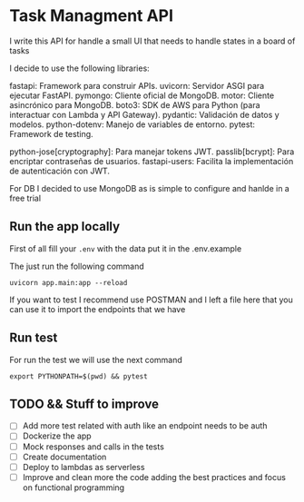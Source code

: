 # Task Managment API

I write this API for handle a small UI that needs to handle states in a board of tasks

I decide to use the following libraries:

fastapi: Framework para construir APIs.
uvicorn: Servidor ASGI para ejecutar FastAPI.
pymongo: Cliente oficial de MongoDB.
motor: Cliente asincrónico para MongoDB.
boto3: SDK de AWS para Python (para interactuar con Lambda y API Gateway).
pydantic: Validación de datos y modelos.
python-dotenv: Manejo de variables de entorno.
pytest: Framework de testing.

python-jose[cryptography]: Para manejar tokens JWT.
passlib[bcrypt]: Para encriptar contraseñas de usuarios.
fastapi-users: Facilita la implementación de autenticación con JWT.

For DB I decided to use MongoDB as is simple to configure and hanlde in a free trial

## Run the app locally

First of all fill your `.env` with the data put it in the .env.example

The just run the following command
```
uvicorn app.main:app --reload
```

If you want to test I recommend use POSTMAN and I left a file here that you can use it to import the endpoints that we have

## Run test
For run the test we will use the next command
```
export PYTHONPATH=$(pwd) && pytest
```

## TODO && Stuff to improve
- [ ] Add more test related with auth like an endpoint needs to be auth
- [ ] Dockerize the app 
- [ ] Mock responses and calls in the tests
- [ ] Create documentation
- [ ] Deploy to lambdas as serverless
- [ ] Improve and clean more the code adding the best practices and focus on functional programming
